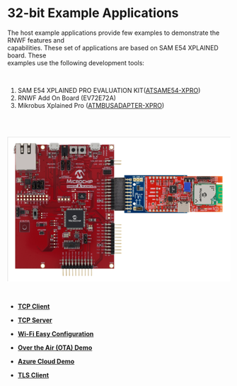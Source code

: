 # 32-bit Example Applications

The host example applications provide few examples to demonstrate the RNWF features and<br /> capabilities. These set of applications are based on SAM E54 XPLAINED board. These<br /> examples use the following development tools:

<br />

1.  SAM E54 XPLAINED PRO EVALUATION KIT\([ATSAME54-XPRO](https://www.microchip.com/en-us/development-tool/atsame54-xpro)\)
2.  RNWF Add On Board \(EV72E72A\)
3.  Mikrobus Xplained Pro \([ATMBUSADAPTER-XPRO](https://www.microchip.com/en-us/development-tool/atmbusadapter-xpro)\)

<br />

<br />

![](images\GUID-9079F6D8-2B52-416F-8827-177A458D1E06-low.png "Host Companion Mode")

<br />

-   **[TCP Client](../../tcp_client/readme.md)**  

-   **[TCP Server](../../tcp_server/readme.md)**  

-   **[Wi-Fi Easy Configuration](../readme.md)**  

-   **[Over the Air \(OTA\) Demo](../../ota_demo/readme.md)**  

-   **[Azure Cloud Demo](../../basic_cloud_demo/readme.md)**  

-   **[TLS Client](../../tls_client/readme.md)**  


